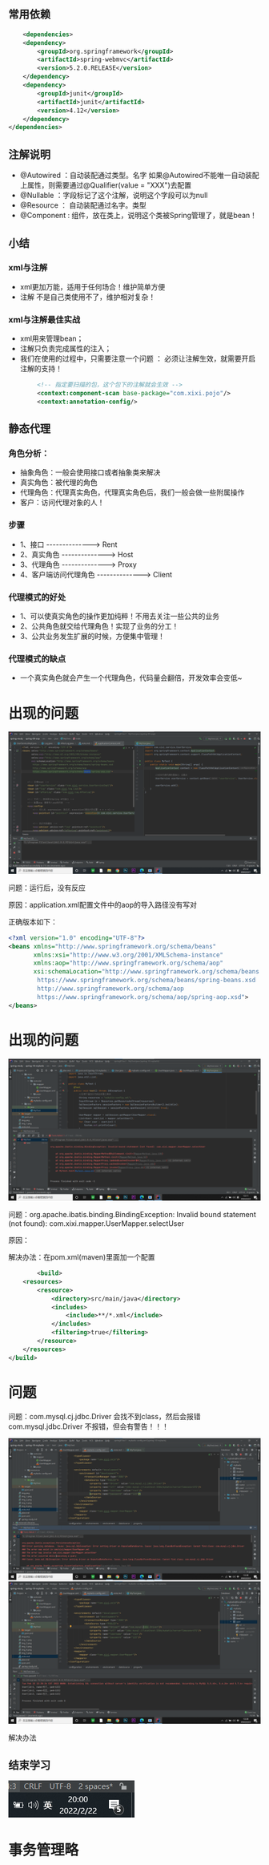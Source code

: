 
## 常用依赖
```xml
    <dependencies>
    <dependency>
        <groupId>org.springframework</groupId>
        <artifactId>spring-webmvc</artifactId>
        <version>5.2.0.RELEASE</version>
    </dependency>
    <dependency>
        <groupId>junit</groupId>
        <artifactId>junit</artifactId>
        <version>4.12</version>
    </dependency>
</dependencies>
```

## 注解说明
- @Autowired ：自动装配通过类型。名字
    如果@Autowired不能唯一自动装配上属性，则需要通过@Qualifier(value = "XXX")去配置
- @Nullable ：字段标记了这个注解，说明这个字段可以为null
- @Resource ： 自动装配通过名字。类型
- @Component : 组件，放在类上，说明这个类被Spring管理了，就是bean！

## 小结
###    xml与注解
- xml更加万能，适用于任何场合！维护简单方便
- 注解 不是自己类使用不了，维护相对复杂！

### xml与注解最佳实战
- xml用来管理bean；
- 注解只负责完成属性的注入；
- 我们在使用的过程中，只需要注意一个问题 ： 必须让注解生效，就需要开启注解的支持！
```xml
        <!-- 指定要扫描的包，这个包下的注解就会生效 -->
        <context:component-scan base-package="com.xixi.pojo"/>
        <context:annotation-config/>
```

## 静态代理
### 角色分析：

- 抽象角色：一般会使用接口或者抽象类来解决
- 真实角色：被代理的角色
- 代理角色：代理真实角色，代理真实角色后，我们一般会做一些附属操作
- 客户：访问代理对象的人！

### 步骤
- 1、接口        --------------> Rent
- 2、真实角色    --------------> Host
- 3、代理角色    --------------> Proxy
- 4、客户端访问代理角色   --------------> Client 

### 代理模式的好处
- 1、可以使真实角色的操作更加纯粹！不用去关注一些公共的业务
- 2、公共角色就交给代理角色！实现了业务的分工！
- 3、公共业务发生扩展的时候，方便集中管理！

### 代理模式的缺点
- 一个真实角色就会产生一个代理角色，代码量会翻倍，开发效率会变低~




# 出现的问题
![img_1.png](img_1.png)

问题：运行后，没有反应

原因：application.xml配置文件中的aop的导入路径没有写对

正确版本如下：

```xml
<?xml version="1.0" encoding="UTF-8"?>
<beans xmlns="http://www.springframework.org/schema/beans"
       xmlns:xsi="http://www.w3.org/2001/XMLSchema-instance"
       xmlns:aop="http://www.springframework.org/schema/aop"
       xsi:schemaLocation="http://www.springframework.org/schema/beans
        https://www.springframework.org/schema/beans/spring-beans.xsd
        http://www.springframework.org/schema/aop
        https://www.springframework.org/schema/aop/spring-aop.xsd">
</beans>

```

# 出现的问题
![img_4.png](img_4.png)

问题：org.apache.ibatis.binding.BindingException: Invalid bound statement (not found): com.xixi.mapper.UserMapper.selectUser

原因：

解决办法：在pom.xml(maven)里面加一个配置
```xml
        <build>
    <resources>
        <resource>
            <directory>src/main/java</directory>
            <includes>
                <include>**/*.xml</include>
            </includes>
            <filtering>true</filtering>
        </resource>
    </resources>
</build>
```

# 问题
问题：com.mysql.cj.jdbc.Driver 会找不到class，然后会报错
     com.mysql.jdbc.Driver  不报错，但会有警告！！！ 

![img_5.png](img_5.png)
![img_6.png](img_6.png)

解决办法


## 结束学习
![img_7.png](img_7.png)


# 事务管理略